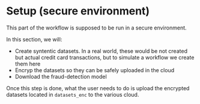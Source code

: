 # Setup (secure environment)
This part of the workflow is supposed to be run in a secure environment.

In this section, we will:

* Create syntentic datasets. In a real world, these would be not created but actual credit card transactions, but to simulate a workflow we create them here
* Encryp the datasets so they can be safely uploaded in the cloud
* Download the fraud-detection model

Once this step is done, what the user needs to do is upload the encrypted datasets located in `datasets_enc` to the various cloud.